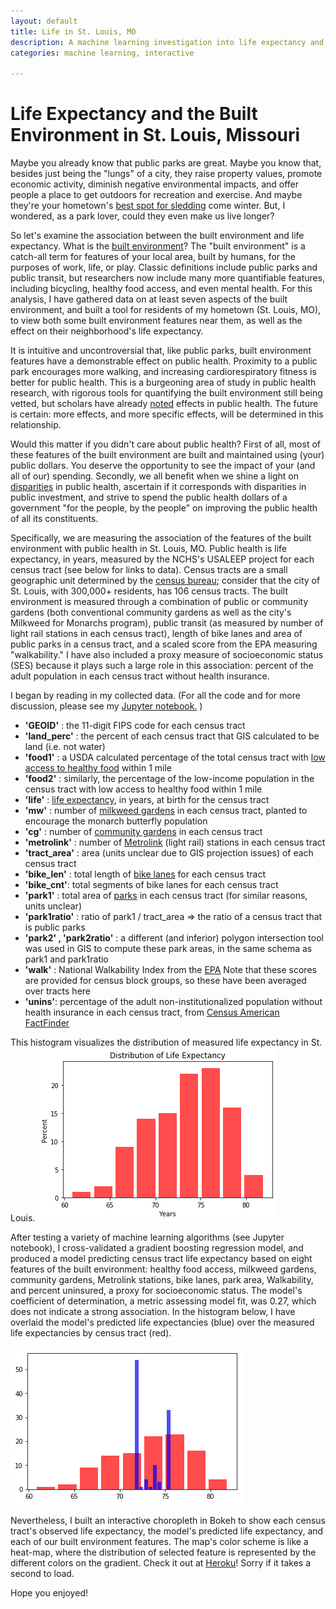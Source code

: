 ```yaml
---
layout: default
title: Life in St. Louis, MO
description: A machine learning investigation into life expectancy and features of the environment around us in my hometown
categories: machine learning, interactive

---
```


# Life Expectancy and the Built Environment in St. Louis, Missouri

Maybe you already know that public parks are great. Maybe you know that, besides just being the "lungs" of a city, they raise property values, promote economic activity, diminish negative environmental impacts, and offer people a place to get outdoors for recreation and exercise. And maybe they're your hometown's [best spot for sledding](https://www.stltoday.com/news/archives/it-started-in-1905-a-brief-history-of-sledding-on-art-hill/collection_402ee3a3-6ad0-56d2-b006-a1c370255d06.html) come winter. But, I wondered, as a park lover, could they even make us live longer?

So let's examine the association between the built environment and life expectancy. What is the [built environment](https://en.wikipedia.org/wiki/Built_environment)? The "built environment" is a catch-all term for features of your local area, built by humans, for the purposes of work, life, or play. Classic definitions include public parks and public transit, but researchers now include many more quantifiable features, including bicycling, healthy food access, and even mental health. For this analysis, I have gathered data on at least seven aspects of the built environment, and built a tool for residents of my hometown (St. Louis, MO), to view both some built environment features near them, as well as the effect on their neighborhood's life expectancy.

It is intuitive and uncontroversial that, like public parks, built environment features have a demonstrable effect on public health. Proximity to a public park encourages more walking, and increasing cardiorespiratory fitness is better for public health. This is a burgeoning area of study in public health research, with rigorous tools for quantifying the built environment still being vetted, but scholars have already [noted](https://www.ncbi.nlm.nih.gov/pubmed/27755063) effects in public health. The future is certain: more effects, and more specific effects, will be determined in this relationship.

Would this matter if you didn't care about public health? First of all, most of these features of the built environment are built and maintained using (your) public dollars. You deserve the opportunity to see the impact of your (and all of our) spending. Secondly, we all benefit when we shine a light on [disparities](https://www.healthypeople.gov/2020/about/foundation-health-measures/Disparities) in public health, ascertain if it corresponds with disparities in public investment, and strive to spend the public health dollars of a government "for the people, by the people" on improving the public health of all its constituents.

Specifically, we are measuring the association of the features of the built environment with public health in St. Louis, MO. Public health is life expectancy, in years, measured by the NCHS's USALEEP project for each census tract (see below for links to data). Census tracts are a small geographic unit determined by the [census bureau](https://www2.census.gov/geo/pdfs/reference/GARM/Ch10GARM.pdf); consider that the city of St. Louis, with 300,000+ residents, has 106 census tracts. The built environment is measured through a combination of public or community gardens (both conventional community gardens as well as the city's Milkweed for Monarchs program), public transit (as measured by number of light rail stations in each census tract), length of bike lanes and area of public parks in a census tract, and a scaled score from the EPA measuring "walkability." I have also included a proxy measure of socioeconomic status (SES) because it plays such a large role in this association: percent of the adult population in each census tract without health insurance.

I began by reading in my collected data. (For all the code and for more discussion, please see my [Jupyter notebook.](https://colab.research.google.com/drive/1ixbLJXY_1jYA5x-P3_M5X2zrTsEF08VC) )
*   **'GEOID'** : the 11-digit FIPS code for each census tract
*   **'land_perc'** : the percent of each census tract that GIS calculated to be land (i.e. not water)
*   **'food1'** : a USDA calculated percentage of the total census tract with [low access to healthy food](https://www.ers.usda.gov/data-products/food-access-research-atlas/documentation/) within 1 mile
* **'food2'** : similarly, the percentage of the low-income population in the census tract with low access to healthy food within 1 mile
* **'life'** : [life expectancy](https://www.cdc.gov/nchs/nvss/usaleep/usaleep.html), in years, at birth for the census tract
* **'mw'** : number of [milkweed gardens](https://www.stlouis-mo.gov/monarchs/) in each census tract, planted to encourage the monarch butterfly population
* **'cg'** : number of [community gardens](http://www.gatewaygreening.org/resources/map-of-gardens/) in each census tract
* **'metrolink'** : number of [Metrolink](https://www.metrostlouis.org/developer-resources/) (light rail) stations in each census tract
* **'tract_area'** : area (units unclear due to GIS projection issues) of each census tract
* **'bike_len'** : total length of [bike lanes](https://www.stlouis-mo.gov/government/departments/street/streets-sidewalks-traffic/bicycling/bike-routes-and-maps.cfm) for each census tract
* **'bike_cnt'**: total segments of bike lanes for each census tract
* **'park1'** : total area of [parks](https://www.stlouis-mo.gov/data/parks.cfm) in each census tract (for similar reasons, units unclear)
* **'park1ratio'** : ratio of park1 / tract_area => the ratio of a census tract that is public parks
* **'park2' , 'park2ratio'** : a different (and inferior) polygon intersection tool was used in GIS to compute these park areas, in the same schema as park1 and park1ratio
* **'walk'** : National Walkability Index from the [EPA](https://www.epa.gov/smartgrowth/smart-location-mapping#walkability) Note that these scores are provided for census block groups, so these have been averaged over tracts here
* **'unins'**: percentage of the adult non-institutionalized population without health insurance in each census tract, from [Census American FactFinder](https://factfinder.census.gov/faces/nav/jsf/pages/index.xhtml)

This histogram visualizes the distribution of measured life expectancy in St. Louis. ![Hist](/assets/capstone/histogram1.png)

After testing a variety of machine learning algorithms (see Jupyter notebook), I cross-validated a gradient boosting regression model, and produced a model predicting census tract life expectancy based on eight features of the built environment: healthy food access, milkweed gardens, community gardens, Metrolink stations, bike lanes, park area, Walkability, and percent uninsured, a proxy for socioeconomic status. The model's coefficient of determination, a metric assessing model fit, was 0.27, which does not indicate a strong association. In the histogram below, I have overlaid the model's predicted life expectancies (blue) over the measured life expectancies by census tract (red).

![Hist](/assets/capstone/histogram2.png)

Nevertheless, I built an interactive choropleth in Bokeh to show each census tract's observed life expectancy, the model's predicted life expectancy, and each of our built environment features. The map's color scheme is like a heat-map, where the distribution of selected feature is represented by the different colors on the gradient. Check it out at [Heroku](https://capstone-map-stl.herokuapp.com/capstone-bokeh)! Sorry if it takes a second to load.

Hope you enjoyed!